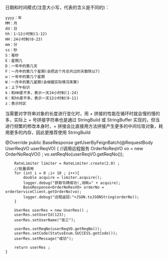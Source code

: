 日期和时间模式(注意大小写，代表的含义是不同的)：

	yyyy：年
	MM：月
	dd：日
	hh：1~12小时制(1-12)
	HH：24小时制(0-23)
	mm：分
	ss：秒
	S：毫秒
	E：星期几
	D：一年中的第几天
	F：一月中的第几个星期(会把这个月总共过的天数除以7)
	w：一年中的第几个星期
	W：一月中的第几星期(会根据实际情况来算)
	a：上下午标识
	k：和HH差不多，表示一天24小时制(1-24)
	K：和hh差不多，表示一天12小时制(0-11)
	z：表示时区
	
当需要对字符串对象的长度进行变化时，用 + 拼接的性能在循环时就会慢的慢的多，实际上 + 号拼接字符串也是通过 StringBuild 或 StringBuffer 实现的，但当进行频繁的修改本身时，+ 拼接会比直接用方法拼接产生更多的中间垃圾对象，耗用更多的内存，因此更推荐使用 StringBuild

@Override
    public BaseResponse<UserResVO> getUserByFeignBatch(@RequestBody UserReqVO userReqVO) {
        //调用远程服务
        OrderNoReqVO vo = new OrderNoReqVO() ;
        vo.setReqNo(userReqVO.getReqNo());

        RateLimiter limiter = RateLimiter.create(2.0) ;
        //批量调用
        for (int i = 0 ;i< 10 ; i++){
            double acquire = limiter.acquire();
            logger.debug("获取令牌成功!,消耗=" + acquire);
            BaseResponse<OrderNoResVO> orderNo = orderServiceClient.getOrderNo(vo);
            logger.debug("远程返回:"+JSON.toJSONString(orderNo));
        }

        UserRes userRes = new UserRes() ;
        userRes.setUserId(123);
        userRes.setUserName("张三");

        userRes.setReqNo(userReqVO.getReqNo());
        userRes.setCode(StatusEnum.SUCCESS.getCode());
        userRes.setMessage("成功");

        return userRes ;
    }	